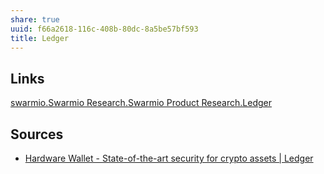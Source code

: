 ```yaml
---
share: true
uuid: f66a2618-116c-408b-80dc-8a5be57bf593
title: Ledger
---
```

## Links

[swarmio.Swarmio Research.Swarmio Product Research.Ledger](/undefined)

## Sources

* [Hardware Wallet - State-of-the-art security for crypto assets | Ledger](https://www.ledger.com/)